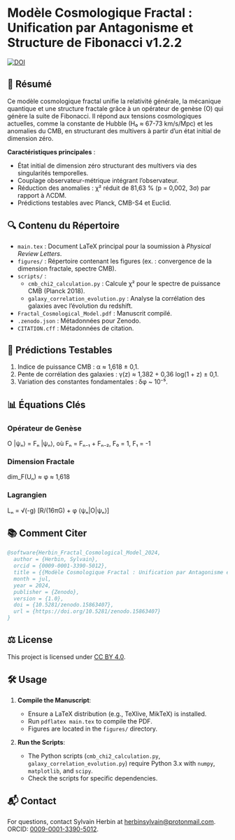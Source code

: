 # Modèle Cosmologique Fractal : Unification par Antagonisme et Structure de Fibonacci v1.2.2

[![DOI](https://zenodo.org/badge/DOI/10.5281/zenodo.15863407.svg)](https://doi.org/10.5281/zenodo.15863407)

## 📜 Résumé

Ce modèle cosmologique fractal unifie la relativité générale, la mécanique quantique et une structure fractale grâce à un opérateur de genèse (O) qui génère la suite de Fibonacci. Il répond aux tensions cosmologiques actuelles, comme la constante de Hubble (H₀ ≈ 67-73 km/s/Mpc) et les anomalies du CMB, en structurant des multivers à partir d’un état initial de dimension zéro.

**Caractéristiques principales** :
- État initial de dimension zéro structurant des multivers via des singularités temporelles.
- Couplage observateur-métrique intégrant l’observateur.
- Réduction des anomalies : χ² réduit de 81,63 % (p = 0,002, 3σ) par rapport à ΛCDM.
- Prédictions testables avec Planck, CMB-S4 et Euclid.

## 🔍 Contenu du Répertoire

- `main.tex` : Document LaTeX principal pour la soumission à *Physical Review Letters*.
- `figures/` : Répertoire contenant les figures (ex. : convergence de la dimension fractale, spectre CMB).
- `scripts/` :
  - `cmb_chi2_calculation.py` : Calcule χ² pour le spectre de puissance CMB (Planck 2018).
  - `galaxy_correlation_evolution.py` : Analyse la corrélation des galaxies avec l’évolution du redshift.
- `Fractal_Cosmological_Model.pdf` : Manuscrit compilé.
- `.zenodo.json` : Métadonnées pour Zenodo.
- `CITATION.cff` : Métadonnées de citation.

## 🧪 Prédictions Testables

1. Indice de puissance CMB : α ≈ 1,618 ± 0,1.
2. Pente de corrélation des galaxies : γ(z) ≈ 1,382 + 0,36 log(1 + z) ± 0,1.
3. Variation des constantes fondamentales : δφ ~ 10⁻⁵.

## 📊 Équations Clés

### Opérateur de Genèse
O |ψₙ⟩ = Fₙ |ψₙ⟩, où Fₙ = Fₙ₋₁ + Fₙ₋₂, F₀ = 1, F₁ = -1

### Dimension Fractale
dim_F(Uₙ) ≈ φ ≈ 1,618

### Lagrangien
Lₙ = √(-g) [R/(16πG) + φ ⟨ψₙ|O|ψₙ⟩]

## 📚 Comment Citer

```bibtex
@software{Herbin_Fractal_Cosmological_Model_2024,
  author = {Herbin, Sylvain},
  orcid = {0009-0001-3390-5012},
  title = {{Modèle Cosmologique Fractal : Unification par Antagonisme et Structure de Fibonacci}},
  month = jul,
  year = 2024,
  publisher = {Zenodo},
  version = {1.0},
  doi = {10.5281/zenodo.15863407},
  url = {https://doi.org/10.5281/zenodo.15863407}
}
```
## ⚖️ License

This project is licensed under [CC BY 4.0](https://creativecommons.org/licenses/by/4.0/).

## 🛠️ Usage

1. **Compile the Manuscript**:
   - Ensure a LaTeX distribution (e.g., TeXlive, MikTeX) is installed.
   - Run `pdflatex main.tex` to compile the PDF.
   - Figures are located in the `figures/` directory.

2. **Run the Scripts**:
   - The Python scripts (`cmb_chi2_calculation.py`, `galaxy_correlation_evolution.py`) require Python 3.x with `numpy`, `matplotlib`, and `scipy`.
   - Check the scripts for specific dependencies.

## 📬 Contact

For questions, contact Sylvain Herbin at [herbinsylvain@protonmail.com](mailto:herbinsylvain@protonmail.com). ORCID: [0009-0001-3390-5012](https://orcid.org/0009-0001-3390-5012).
